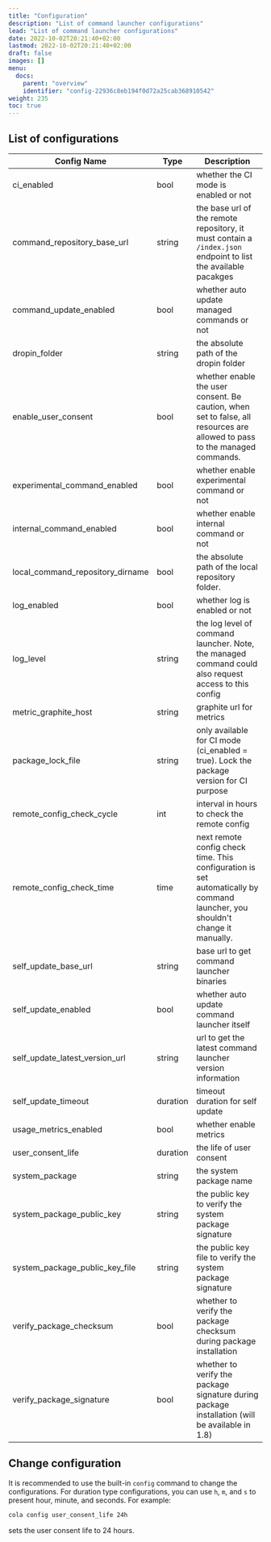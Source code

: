 ```yaml
---
title: "Configuration"
description: "List of command launcher configurations"
lead: "List of command launcher configurations"
date: 2022-10-02T20:21:40+02:00
lastmod: 2022-10-02T20:21:40+02:00
draft: false
images: []
menu:
  docs:
    parent: "overview"
    identifier: "config-22936c8eb194f0d72a25cab368910542"
weight: 235
toc: true
---
```


## List of configurations

| Config Name                      | Type     | Description                                                                                                                   |
|----------------------------------|----------|-------------------------------------------------------------------------------------------------------------------------------|
| ci_enabled                       | bool     | whether the CI mode is enabled or not                                                                                         |
| command_repository_base_url      | string   | the base url of the remote repository, it must contain a `/index.json` endpoint to list the available pacakges                |
| command_update_enabled           | bool     | whether auto update managed commands or not                                                                                   |
| dropin_folder                    | string   | the absolute path of the dropin folder                                                                                        |
| enable_user_consent              | bool     | whether enable the user consent. Be caution, when set to false, all resources are allowed to pass to the managed commands.    |
| experimental_command_enabled     | bool     | whether enable experimental command or not                                                                                    |
| internal_command_enabled         | bool     | whether enable internal command or not                                                                                        |
| local_command_repository_dirname | bool     | the absolute path of the local repository folder.                                                                             |
| log_enabled                      | bool     | whether log is enabled or not                                                                                                 |
| log_level                        | string   | the log level of command launcher. Note, the managed command could also request access to this config                         |
| metric_graphite_host             | string   | graphite url for metrics                                                                                                      |
| package_lock_file                | string   | only available for CI mode (ci_enabled = true). Lock the package version for CI purpose                                       |
| remote_config_check_cycle        | int      | interval in hours to check the remote config                                                                                  |
| remote_config_check_time         | time     | next remote config check time. This configuration is set automatically by command launcher, you shouldn't change it manually. |
| self_update_base_url             | string   | base url to get command launcher binaries                                                                                     |
| self_update_enabled              | bool     | whether auto update command launcher itself                                                                                   |
| self_update_latest_version_url   | string   | url to get the latest command launcher version information                                                                    |
| self_update_timeout              | duration | timeout duration for self update                                                                                              |
| usage_metrics_enabled            | bool     | whether enable metrics                                                                                                        |
| user_consent_life                | duration | the life of user consent                                                                                                      |
| system_package                   | string   | the system package name                                                                                                       |
| system_package_public_key        | string   | the public key to verify the system package signature                                                                         |
| system_package_public_key_file   | string   | the public key file to verify the system package signature                                                                    |
| verify_package_checksum          | bool     | whether to verify the package checksum during package installation                                                            |
| verify_package_signature         | bool     | whether to verify the package signature during package installation (will be available in 1.8)                                |

## Change configuration

It is recommended to use the built-in `config` command to change the configurations. For duration type configurations, you can use `h`, `m`, and `s` to present hour, minute, and seconds. For example:

```bash
cola config user_consent_life 24h
```

sets the user consent life to 24 hours.
